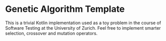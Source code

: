 # Genetic Algorithm Template
This is a trivial Kotlin implementation used as a toy problem in the course of Software Testing at the University of Zurich.
Feel free to implement smarter selection, crossover and mutation operators.
